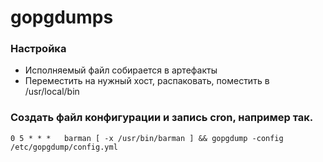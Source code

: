 # gopgdumps

### Настройка

- Исполняемый файл собирается в артефакты
- Переместить на нужный хост, распаковать, поместить в /usr/local/bin

### Создать файл конфигурации и запись cron, например так.

```
0 5 * * *   barman [ -x /usr/bin/barman ] && gopgdump -config /etc/gopgdump/config.yml
```

